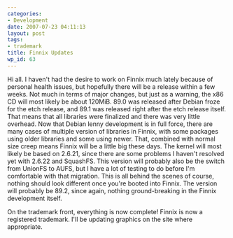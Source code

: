 ```yaml
---
categories:
- Development
date: 2007-07-23 04:11:13
layout: post
tags:
- trademark
title: Finnix Updates
wp_id: 63
---
```

Hi all. I haven't had the desire to work on Finnix much lately because of personal health issues, but hopefully there will be a release within a few weeks. Not much in terms of major changes, but just as a warning, the x86 CD will most likely be about 120MiB. 89.0 was released after Debian froze for the etch release, and 89.1 was released right after the etch release itself. That means that all libraries were finalized and there was very little overhead. Now that Debian lenny development is in full force, there are many cases of multiple version of libraries in Finnix, with some packages using older libraries and some using newer. That, combined with normal size creep means Finnix will be a little big these days. The kernel will most likely be based on 2.6.21, since there are some problems I haven't resolved yet with 2.6.22 and SquashFS. This version will probably also be the switch from UnionFS to AUFS, but I have a lot of testing to do before I'm comfortable with that migration. This is all behind the scenes of course, nothing should look different once you're booted into Finnix. The version will probably be 89.2, since again, nothing ground-breaking in the Finnix development itself.

On the trademark front, everything is now complete! Finnix is now a registered trademark. I'll be updating graphics on the site where appropriate.
